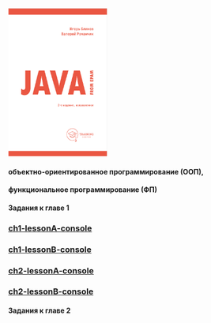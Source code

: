 <img alt="JAVA_FROM_EPAM" height="300" src="/book/JAVA_FROM_EPAM.bmp" width="200"/>

#### объектно-ориентированное программирование (ООП), 
#### функциональное программирование (ФП)
#### Задания к главе 1
### [ch1-lessonA-console](https://github.com/TriAndres/epam/tree/main/ch1-lessonA-console)
### [ch1-lessonB-console](https://github.com/TriAndres/epam/tree/main/ch1-lessonB-console)
### [ch2-lessonA-console](https://github.com/TriAndres/epam/tree/main/ch2-lessonA-console)
### [ch2-lessonB-console](https://github.com/TriAndres/epam/tree/main/ch2-lessonB-console)
#### Задания к главе 2
